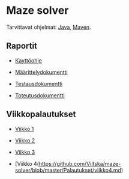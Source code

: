 # Maze solver

Tarvittavat ohjelmat:
[Java](https://java.com/en/download/), [Maven](https://maven.apache.org/).

## Raportit

* [Kayttöohje](https://github.com/Viltska/maze-solver/blob/master/Dokumentit/Kayttoohje.md)

* [Määrittelydokumentti](https://github.com/Viltska/maze-solver/blob/master/Dokumentit/Maarittelydokumentti.md)

* [Testausdokumentti](https://github.com/Viltska/maze-solver/blob/master/Dokumentit/Testausdokumentti.md)

* [Toteutusdokumentti](https://github.com/Viltska/maze-solver/blob/master/Dokumentit/Toteutusdokumentti.md)

## Viikkopalautukset

* [Viikko 1](https://github.com/Viltska/maze-solver/blob/master/Palautukset/viikko1.md)

* [Viikko 2](https://github.com/Viltska/maze-solver/blob/master/Palautukset/viikko2.md)

* [Viikko 3](https://github.com/Viltska/maze-solver/blob/master/Palautukset/viikko3.md)

* [Viikko 4(https://github.com/Viltska/maze-solver/blob/master/Palautukset/viikko4.md)
